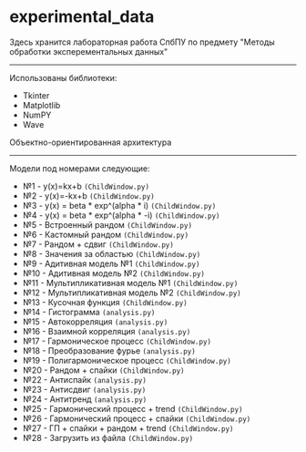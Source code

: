 # experimental_data
Здесь хранится лабораторная работа СпбПУ по предмету "Методы обработки эксперементальных данных"
***
Использованы библиотеки:
* Tkinter
* Matplotlib
* NumPY
* Wave

Объектно-ориентированная архитектура
***
Модели под номерами следующие:
* №1 - y(x)=kx+b `(ChildWindow.py)`
* №2 - y(x)=-kx+b `(ChildWindow.py)`
* №3 - y(x) = beta * exp^(alpha * i) `(ChildWindow.py)`
* №4 - y(x) = beta * exp^(alpha * -i) `(ChildWindow.py)`
* №5 - Встроенный рандом `(ChildWindow.py)`
* №6 - Кастомный рандом `(ChildWindow.py)`
* №7 - Рандом + сдвиг `(ChildWindow.py)`
* №8 - Значения за областью `(ChildWindow.py)`
* №9 - Адитивная модель №1 `(ChildWindow.py)`
* №10 - Адитивная модель №2 `(ChildWindow.py)`
* №11 - Мультипликативная модель №1 `(ChildWindow.py)`
* №12 - Мультипликативная модель №2 `(ChildWindow.py)`
* №13 - Кусочная функция `(ChildWindow.py)`
* №14 - Гистограмма `(analysis.py)`
* №15 - Автокорреляция `(analysis.py)`
* №16 - Взаимной корреляция `(analysis.py)`
* №17 - Гармоническое процесс `(ChildWindow.py)`
* №18 - Преобразование фурье `(analysis.py)`
* №19 - Полигармоническое процесс `(ChildWindow.py)`
* №20 - Рандом + спайки `(ChildWindow.py)`
* №22 - Антиспайк `(analysis.py)`
* №23 - Антисдвиг `(analysis.py)`
* №24 - Антитренд `(analysis.py)`
* №25 - Гармонический процесс + trend `(ChildWindow.py)`
* №26 - Гармонический процесс + спайки `(ChildWindow.py)`
* №27 - ГП + спайки + рандом + trend `(ChildWindow.py)`
* №28 - Загрузить из файла `(ChildWindow.py)`

